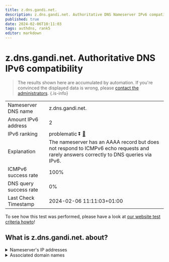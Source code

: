 ```yaml
---
title: z.dns.gandi.net.
description: z.dns.gandi.net. Authoritative DNS Nameserver IPv6 compatibility
published: true
date: 2024-02-06T10:11:03
tags: authdns, rank5
editor: markdown
---
```


# z.dns.gandi.net. Authoritative DNS IPv6 compatibility

> The results shown here are accumulated by automation. If you're convinced the displayed data is wrong, please [contact the administrators](/howto/chat). 
{.is-info}




|   |   |
| - | - |
| Nameserver DNS name | z.dns.gandi.net.
| Amount IPv6 address | 2
| IPv6 ranking | problematic :arrow_double_down: [🔗](/howto/ranking) |
| Explanation | The nameserver has an AAAA record but does not respond to ICMPv6 echo requests and rarely answers correctly to DNS queries via IPv6. |
| ICMPv6 success rate | 100%|
| DNS query success rate | 0% |
| Last Check Timestamp | 2024-02-06 11:11:03+01:00 |

To see how this test was performed, please have a look at [our website test criteria howto](/howto/testcriteria/authdns)!


## What is z.dns.gandi.net. about?




<details>
<summary>Nameserver's IP addresses</summary>

2400:cb00:2049:1::a29f:1833

2400:cb00:2049:1::a29f:19fa

</details>



<details>
<summary>Associated domain names</summary>

www.peugeot.com

www.peugeot.fr

</details>
